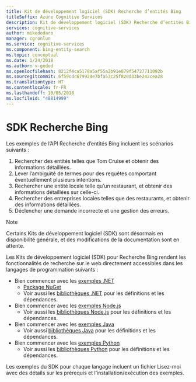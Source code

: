 ```yaml
---
title: Kit de développement logiciel (SDK) Recherche d’entités Bing
titleSuffix: Azure Cognitive Services
description: Kit de développement logiciel (SDK) Recherche d’entités Bing à destination des applications de recherche sur le web.
services: cognitive-services
author: mikedodaro
manager: cgronlun
ms.service: cognitive-services
ms.component: bing-entity-search
ms.topic: conceptual
ms.date: 1/24/2018
ms.author: v-gedod
ms.openlocfilehash: 8212f4ca5178a5af55a2b91e879f54727711092b
ms.sourcegitcommit: 6f59cdc679924e7bfa53c25f820d33be242cea28
ms.translationtype: HT
ms.contentlocale: fr-FR
ms.lasthandoff: 10/05/2018
ms.locfileid: "48814999"
---
```

# <a name="bing-search-sdk"></a>SDK Recherche Bing
Les exemples de l’API Recherche d’entités Bing incluent les scénarios suivants :
1.  Rechercher des entités telles que Tom Cruise et obtenir des informations détaillées.
2.  Lever l’ambiguïté de termes pour des requêtes comportant éventuellement plusieurs intentions.
3.  Rechercher une entité locale telle qu’un restaurant, et obtenir des informations détaillées sur celle-ci.
4.  Rechercher des entreprises locales telles que des restaurants, et obtenir des informations détaillées.
5.  Déclencher une demande incorrecte et une gestion des erreurs.

> [!NOTE] 
> Certains Kits de développement logiciel (SDK) sont désormais en disponibilité générale, et des modifications de la documentation sont en attente. 

Les Kits de développement logiciel (SDK) pour Recherche Bing rendent les fonctionnalités de recherche sur le web directement accessibles dans les langages de programmation suivants :
* Bien commencer avec les [exemples .NET](https://github.com/Azure-Samples/cognitive-services-dotnet-sdk-samples/tree/master/BingSearchv7) 
    * [Package NuGet](https://www.nuget.org/packages/Microsoft.Azure.CognitiveServices.Search.EntitySearch/1.2.0)
    * Voir aussi les [bibliothèques .NET](https://github.com/Azure/azure-sdk-for-net/tree/psSdkJson6/src/SDKs/CognitiveServices/dataPlane/Search/BingEntitySearch) pour les définitions et les dépendances.
* Bien commencer avec les [exemples Node.js](https://github.com/Azure-Samples/cognitive-services-node-sdk-samples) 
    * Voir aussi les [bibliothèques Node.js](https://github.com/Azure/azure-sdk-for-node/tree/master/lib/services/entitySearch) pour les définitions et les dépendances.
* Bien commencer avec les [exemples Java](https://github.com/Azure-Samples/cognitive-services-java-sdk-samples) 
    * Voir aussi [bibliothèques Java](https://github.com/Azure/azure-sdk-for-java/tree/master/azure-cognitiveservices/search/bingentitysearch) pour les définitions et les dépendances.
* Bien commencer avec les [exemples Python](https://github.com/Azure-Samples/cognitive-services-python-sdk-samples) 
    * Voir aussi les [bibliothèques Python](https://github.com/Azure/azure-sdk-for-python/tree/master/azure-cognitiveservices-search-entitysearch) pour les définitions et les dépendances.

Les exemples du SDK pour chaque langage incluent un fichier Lisez-moi avec des détails sur les prérequis et l’installation/exécution des exemples.
